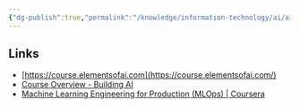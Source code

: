 ```yaml
---
{"dg-publish":true,"permalink":"/knowledge/information-technology/ai/ai/","dgPassFrontmatter":true}
---
```


## Links
- [https://course.elementsofai.com](https://course.elementsofai.com/)
- [Course Overview - Building AI](https://buildingai.elementsofai.com/)
- [Machine Learning Engineering for Production (MLOps) | Coursera](https://www.coursera.org/specializations/machine-learning-engineering-for-production-mlops)
